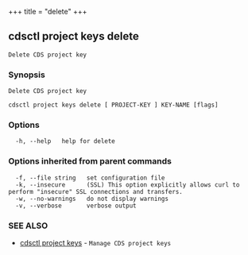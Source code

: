 +++
title = "delete"
+++
## cdsctl project keys delete

`Delete CDS project key`

### Synopsis

`Delete CDS project key`

```
cdsctl project keys delete [ PROJECT-KEY ] KEY-NAME [flags]
```

### Options

```
  -h, --help   help for delete
```

### Options inherited from parent commands

```
  -f, --file string   set configuration file
  -k, --insecure      (SSL) This option explicitly allows curl to perform "insecure" SSL connections and transfers.
  -w, --no-warnings   do not display warnings
  -v, --verbose       verbose output
```

### SEE ALSO

* [cdsctl project keys](/manual/components/cdsctl/project/keys/)	 - `Manage CDS project keys`

